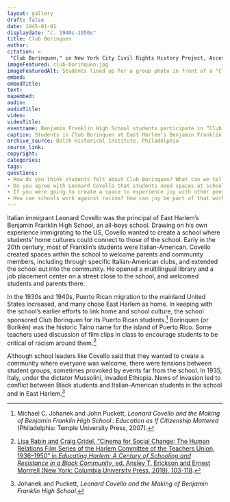 ```yaml
--- 
layout: gallery
draft: false
date: 1945-01-01
displaydate: "c. 1940s-1950s"
title: Club Borinquen
author: 
citation: >
 "Club Borinquen," in New York City Civil Rights History Project, Accessed: [Month Day, Year], https://nyccivilrightshistory.org/gallery/club-borinquen.
imageFeatured: club-borinquen.jpg
imageFeaturedAlt: Students lined up for a group photo in front of a "Club Borinquen Benjamin Franklin H.S." banner
embed: 
embedTitle: 
text: 
mapembed: 
audio: 
audioTitle: 
video: 
videoTitle: 
eventname: Benjamin Franklin High School students participate in “Club Borinquen” to celebrate their Puerto Rican identity.
caption: Students in Club Borinquen at East Harlem’s Benjamin Franklin High School. The club name references the Taino name for the island of Puerto Rico.
archive_source: Balch Historical Institute, Philadelphia
source_link: 
copyright: 
categories: 
tags: 
questions: 
- How do you think students felt about Club Borinquen? What can we tell from the photograph? What questions do you have about the club? 
- Do you agree with Leonard Covello that students need spaces at school that link home and school culture? Why or why not? Are there spaces like that at your school? Are these joyful spaces? 
- If you were going to create a space to experience joy with other peers and/or others who share your culture, what kind of space would it be? What would you imagine? 
- How can schools work against racism? How can joy be part of that work?
--- 
```


Italian immigrant Leonard Covello was the principal of East Harlem’s Benjamin Franklin High School, an all-boys school. Drawing on his own experience immigrating to the US, Covello wanted to create a school where students’ home cultures could connect to those of the school. Early in the 20th century, most of Franklin’s students were Italian-American. Covello created spaces within the school to welcome parents and community members, including through specific Italian-American clubs, and extended the school out into the community. He opened a multilingual library and a job placement center on a street close to the school, and welcomed students and parents there.

In the 1930s and 1940s, Puerto Rican migration to the mainland United States increased, and many chose East Harlem as home. In keeping with the school’s earlier efforts to link home and school culture, the school sponsored Club Borinquen for its Puerto Rican students.[^1] Borinquen (or Borikén) was the historic Taíno name for the island of Puerto Rico. Some teachers used discussion of film clips in class to encourage students to be critical of racism around them.[^2]  

Although school leaders like Covello said that they wanted to create a community where everyone was welcome, there were tensions between student groups, sometimes provoked by events far from the school. In 1935, Italy, under the dictator Mussolini, invaded Ethiopia. News of invasion led to conflict between Black students and Italian-American students in the school and in East Harlem.[^3]  

[^1]: Michael C. Johanek and John Puckett, *Leonard Covello and the Making of Benjamin Franklin High School : Education as If Citizenship Mattered* (Philadelphia: Temple University Press, 2007).

[^2]: [Lisa Rabin and Craig Cridel, “Cinema for Social Change: The Human Relations Film Series of the Harlem Committee of the Teachers Union, 1936–1950” in *Educating Harlem: A Century of Schooling and Resistance in a Black Community*, ed. Ansley T. Erickson and Ernest Morrrell (New York: Columbia University Press, 2019), 103-118](https://ansleyerickson.github.io/book/chapters/04/).

[^3]: Johanek and Puckett, *Leonard Covello and the Making of Benjamin Franklin High School*.
